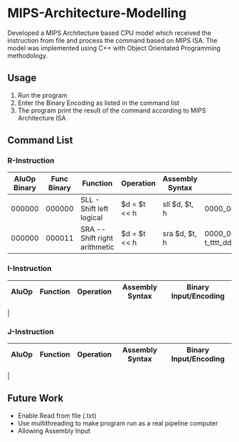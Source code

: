# MIPS-Architecture-Modelling
Developed a MIPS Architecture based CPU model which received the instruction from file and process the command based on MIPS ISA. The model was implemented using C++ with Object Orientated Programming methodology.

## Usage
1. Run the program
2. Enter the Binary Encoding as listed in the command list
3. The program print the result of the command according to MIPS Architecture ISA
## Command List
### R-Instruction

| AluOp Binary | Func Binary | Function                      | Operation    | Assembly Syntax | Binary Input/Encoding                     |
| -------------|-------------|------------------------------ |--------------|-----------------|------------------------------------------ |
| 000000       |000000       | SLL - Shift left logical      | $d = $t << h | sll $d, $t, h   | 0000_00ss_ssst_tttt_dddd_dhhh_hh00_0000   |
| 000000       |000011       | SRA -- Shift right arithmetic | $d = $t << h | sra $d, $t, h   | 0000_00--_---t_tttt_dddd_dhhh_hh00_0011   |

### I-Instruction

| AluOp   | Function                     | Operation    | Assembly Syntax      | Binary Input/Encoding                     |
| --------|------------------------------|--------------|----------------------|------------------------------------------ |
|

### J-Instruction

| AluOp   | Function                     | Operation    | Assembly Syntax      | Binary Input/Encoding                     |
| --------|------------------------------|--------------|----------------------|------------------------------------------ |
|

## Future Work
- Enable Read from file (.txt)
- Use multithreading to make program run as a real pipeline computer
- Allowing Assembly Input



